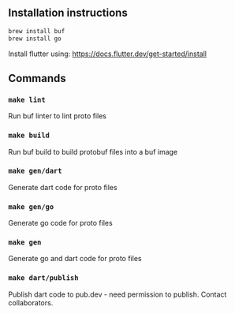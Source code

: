 ## Installation instructions

```bash
brew install buf
brew install go

```

Install flutter using: https://docs.flutter.dev/get-started/install

## Commands

### `make lint`
Run buf linter to lint proto files

### `make build`
Run buf build to build protobuf files into a buf image

### `make gen/dart`
Generate dart code for proto files

### `make gen/go`
Generate go code for proto files

### `make gen`
Generate go and dart code for proto files

### `make dart/publish`
Publish dart code to pub.dev - need permission to publish. Contact collaborators.
